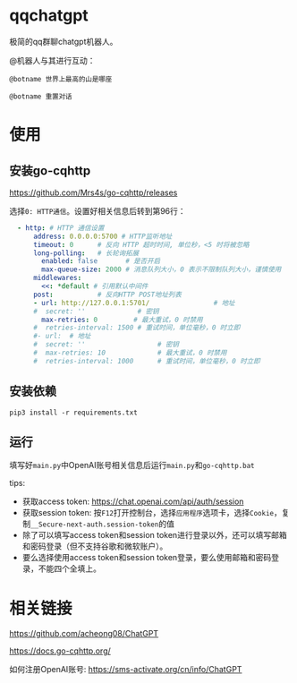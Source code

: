 # qqchatgpt
极简的qq群聊chatgpt机器人。

@机器人与其进行互动：

`@botname 世界上最高的山是哪座`

`@botname 重置对话`

# 使用

## 安装go-cqhttp

https://github.com/Mrs4s/go-cqhttp/releases

选择`0: HTTP通信`。设置好相关信息后转到第96行：

```yaml
  - http: # HTTP 通信设置
      address: 0.0.0.0:5700 # HTTP监听地址
      timeout: 0      # 反向 HTTP 超时时间, 单位秒，<5 时将被忽略
      long-polling:   # 长轮询拓展
        enabled: false       # 是否开启
        max-queue-size: 2000 # 消息队列大小，0 表示不限制队列大小，谨慎使用
      middlewares:
        <<: *default # 引用默认中间件
      post:           # 反向HTTP POST地址列表
      - url: http://127.0.0.1:5701/                # 地址
      #  secret: ''             # 密钥
        max-retries: 0         # 最大重试，0 时禁用
      #  retries-interval: 1500 # 重试时间，单位毫秒，0 时立即
      #- url:  # 地址
      #  secret: ''                  # 密钥
      #  max-retries: 10             # 最大重试，0 时禁用
      #  retries-interval: 1000      # 重试时间，单位毫秒，0 时立即
```

## 安装依赖

`pip3 install -r requirements.txt`

## 运行

填写好`main.py`中OpenAI账号相关信息后运行`main.py`和`go-cqhttp.bat`

tips:

- 获取access token: https://chat.openai.com/api/auth/session
- 获取session token: 按`F12`打开控制台，选择`应用程序`选项卡，选择`Cookie`，复制`__Secure-next-auth.session-token`的值
- 除了可以填写access token和session token进行登录以外，还可以填写邮箱和密码登录（但不支持谷歌和微软账户）。
- 要么选择使用access token和session token登录，要么使用邮箱和密码登录，不能四个全填上。

# 相关链接

https://github.com/acheong08/ChatGPT

https://docs.go-cqhttp.org/

如何注册OpenAI账号: https://sms-activate.org/cn/info/ChatGPT
